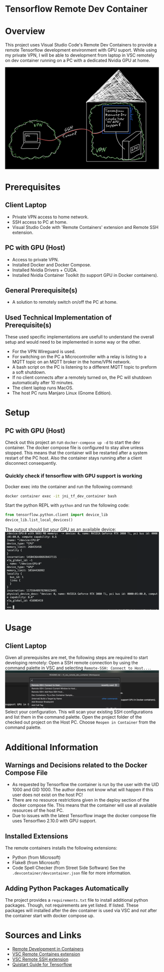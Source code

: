 Tensorflow Remote Dev Container 
===============================

# Overview
This project uses Visual Studio Code's Remote Dev Containers to provide a remote Tensorflow 
development environment with GPU suport.
While using my private VPN, I will be able to development 
from laptop in VSC remotely on dev container running on a PC with a dedicated Nvidia
GPU at home.

![Overview](doc/overview.jpeg)

# Prerequisites
## Client Laptop
- Private VPN access to home network.
- SSH access to PC at home.
- Visual Studio Code with 'Remote Containers' extension and Remote SSH extension.

## PC with GPU (Host)
- Access to private VPN.
- Installed Docker and Docker Compose.
- Installed Nvidia Drivers + CUDA.
- Installed Nvidia Container Toolkit (to support GPU in Docker containers).

## General Prerequisite(s)
- A solution to remotely switch on/off the PC at home.

## Used Technical Implementation of Prerequisite(s)
These used specific implementations  are usefull to understand
the overall setup and would need to be implemented in some way or the other.
- For the VPN Wireguard is used.
- For switching on the PC a Microcontroller with a relay is listing to a MQTT topic on an MQTT
broker in the home/VPN network.
- A bash script on the PC is listening to a different MQTT topic to preform a soft shutdown. 
- If no client connects after a remotely turned on, the PC will shutdown automatically after 10 
minutes.
- The client laptop runs MacOS.
- The host PC runs Manjaro Linux (Gnome Edition).

# Setup
## PC with GPU (Host)
Check out this project an run `docker-compose up -d` to start the dev container.
The docker compose file is configured to stay alive unless stopped. This means that the container will be restarted after a system restart of the PC host. Also the container stays running after a client disconnect consequently. 

### Quickly check if tensorflow with GPU support is working
Docker exec into the container and run the following command:
```bash
docker container exec -it jni_tf_dev_container bash
```

Start the python REPL with `python` and run the following code:
```python
from tensorflow.python.client import device_lib
device_lib.list_local_devices()
```
The output should list your GPU as an available device:
![Listed GPU(s)](doc/quickcheck.png)

# Usage

## Client Laptop
Given all prerequisites are met, the following steps are required to start developing remotely:
Open a SSH remote connection by using the command palette in VSC and selecting `Remote-SSH: Connect to Host...`.
![Command Palette](doc/command_palette.png)
Select your configuration. This will scan your existing SSH configurations and list them in the command palette.
Open the project folder of the checked out project on the Host PC.
Choose `Reopen in Container` from the command palette.


# Additional Information

## Warnings and Decisions related to the Docker Compose File
- As requested by Tensorflow the container is run by the user with the UID 1000 and GID 1000. The author does not know what will happen if this user does not exist on the host PC!
- There are no resource restrictions given in the deploy section of the docker compose file. This means that the container will use all available resources of the host PC.
- Due to issues with the latest Tensorflow image the docker compose file uses Tensorflwo 2.10.0 with GPU support.

## Installed Extensions
The remote containers installs the following extensions:
- Python (from Microsoft)
- Flake8 (from Microsoft)
- Code Spell Checker (from Street Side Software)
See the `.devcontainer/devcontainer.json` file for more information.

## Adding Python Packages Automatically
The project provides a `requirements.txt` file to install additional python packages. Though, not requirements are yet listed. If listed. These packages will installed after the
dev container is used via VSC and *not* after the container start with docker compose up.

# Sources and Links
- [Remote Development in Containers](https://code.visualstudio.com/docs/devcontainers/containers)
- [VSC Remote Containes extension](https://marketplace.visualstudio.com/items?itemName=ms-vscode-remote.remote-containers)
- [VSC Remote SSH extension](https://code.visualstudio.com/docs/remote/ssh) 
- [Quistart Guide for Tensorflow](https://www.tensorflow.org/tutorials/quickstart/beginner)
